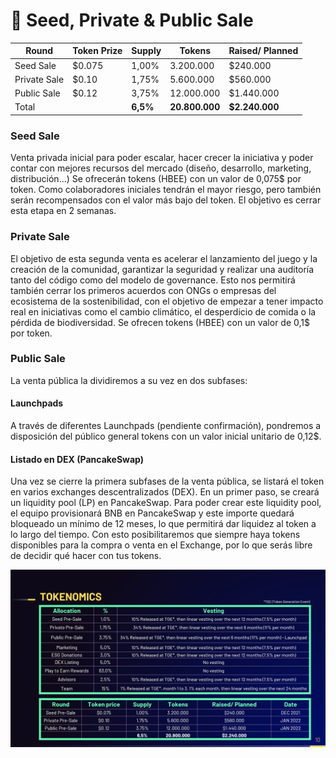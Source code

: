 # 📢 Seed, Private & Public Sale

| **Round**    | **Token Prize** | **Supply** | **Tokens**     | **Raised/ Planned** |
| ------------ | --------------- | ---------- | -------------- | ------------------- |
| Seed Sale    | $0.075          | 1,00%      | 3.200.000      | $240.000            |
| Private Sale | $0.10           | 1,75%      | 5.600.000      | $560.000            |
| Public Sale  | $0.12           | 3,75%      | 12.000.000     | $1.440.000          |
| Total        |                 | **6,5%**   | **20.800.000** | **$2.240.000**      |

### Seed Sale

Venta privada inicial para poder escalar, hacer crecer la iniciativa y poder contar con mejores recursos del mercado (diseño, desarrollo, marketing, distribución...) Se ofrecerán tokens (HBEE) con un valor de 0,075$ por token. Como colaboradores iniciales tendrán el mayor riesgo, pero también serán recompensados con el valor más bajo del token. El objetivo es cerrar esta etapa en 2 semanas.

### Private Sale

El objetivo de esta segunda venta es acelerar el lanzamiento del juego y la creación de la comunidad, garantizar la seguridad y realizar una auditoría tanto del código como del modelo de governance. Esto nos permitirá también cerrar los primeros acuerdos con ONGs o empresas del ecosistema de la sostenibilidad, con el objetivo de empezar a tener impacto real en iniciativas como el cambio climático, el desperdicio de comida o la pérdida de biodiversidad. Se ofrecen tokens (HBEE) con un valor de 0,1$ por token.

### Public Sale

La venta pública la dividiremos a su vez en dos subfases:

#### Launchpads

A través de diferentes Launchpads (pendiente confirmación), pondremos a disposición del público general tokens con un valor inicial unitario de 0,12$.

#### Listado en DEX (PancakeSwap)

Una vez se cierre la primera subfases de la venta pública, se listará el token en varios exchanges descentralizados (DEX). En un primer paso, se creará un liquidity pool (LP) en PancakeSwap. Para poder crear este liquidity pool, el equipo provisionará BNB en PancakeSwap y este importe quedará bloqueado un mínimo de 12 meses, lo que permitirá dar liquidez al token a lo largo del tiempo. Con esto posibilitaremos que siempre haya tokens disponibles para la compra o venta en el Exchange, por lo que serás libre de decidir qué hacer con tus tokens.

![](<../.gitbook/assets/image (44).png>)
